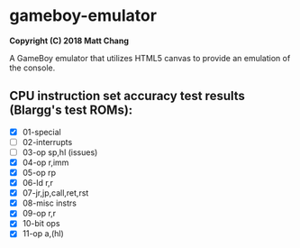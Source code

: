 # gameboy-emulator

**Copyright (C) 2018 Matt Chang**

A GameBoy emulator that utilizes HTML5 canvas to provide an emulation of the console.

CPU instruction set accuracy test results (Blargg's test ROMs):
-----------------------------------------------------

- [x] 01-special
- [ ] 02-interrupts
- [ ] 03-op sp,hl (issues)
- [x] 04-op r,imm
- [x] 05-op rp
- [x] 06-ld r,r
- [x] 07-jr,jp,call,ret,rst
- [x] 08-misc instrs
- [x] 09-op r,r
- [x] 10-bit ops
- [x] 11-op a,(hl)